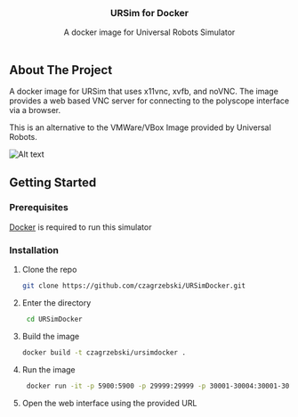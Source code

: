 <!-- PROJECT LOGO -->
<br />
<div align="center">

  <h3 align="center">URSim for Docker</h3>

  <p align="center">
    A docker image for Universal Robots Simulator
    <br />
    <br />

</div>

<!-- ABOUT THE PROJECT -->
## About The Project

A docker image for URSim that uses x11vnc, xvfb, and noVNC.  The image provides a web based VNC server for connecting to the polyscope interface via a browser.

This is an alternative to the VMWare/VBox Image provided by Universal Robots.

![Alt text](demo/demo.gif?raw=true "Title")

<!-- GETTING STARTED -->
## Getting Started

### Prerequisites

[Docker]((https://docs.docker.com/get-docker/)) is required to run this simulator 

### Installation

1. Clone the repo
   ```sh
   git clone https://github.com/czagrzebski/URSimDocker.git
   ```
3. Enter the directory
   ```sh
    cd URSimDocker
   ```
4. Build the image
   ```sh
   docker build -t czagrzebski/ursimdocker .
   ```
5. Run the image
   ```sh
    docker run -it -p 5900:5900 -p 29999:29999 -p 30001-30004:30001-30004 -p 8080:8080 -e ROBOT_TYPE=UR10 czagrzebski/ursimdocker   
   ```
6. Open the web interface using the provided URL
























<!-- MARKDOWN LINKS & IMAGES -->
<!-- https://www.markdownguide.org/basic-syntax/#reference-style-links -->
[contributors-shield]: https://img.shields.io/github/contributors/othneildrew/Best-README-Template.svg?style=for-the-badge
[contributors-url]: https://github.com/othneildrew/Best-README-Template/graphs/contributors
[forks-shield]: https://img.shields.io/github/forks/othneildrew/Best-README-Template.svg?style=for-the-badge
[forks-url]: https://github.com/othneildrew/Best-README-Template/network/members
[stars-shield]: https://img.shields.io/github/stars/othneildrew/Best-README-Template.svg?style=for-the-badge
[stars-url]: https://github.com/othneildrew/Best-README-Template/stargazers
[issues-shield]: https://img.shields.io/github/issues/othneildrew/Best-README-Template.svg?style=for-the-badge
[issues-url]: https://github.com/othneildrew/Best-README-Template/issues
[license-shield]: https://img.shields.io/github/license/othneildrew/Best-README-Template.svg?style=for-the-badge
[license-url]: https://github.com/othneildrew/Best-README-Template/blob/master/LICENSE.txt
[linkedin-shield]: https://img.shields.io/badge/-LinkedIn-black.svg?style=for-the-badge&logo=linkedin&colorB=555
[linkedin-url]: https://linkedin.com/in/othneildrew
[product-screenshot]: images/demo.png